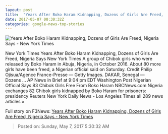 ```yaml
---
layout: post
title:  "Years After Boko Haram Kidnapping, Dozens of Girls Are Freed, Nigeria Says - New York Times"
date: 2017-05-07 00:30:32Z
categories: google-news-top-stories
---
```


![Years After Boko Haram Kidnapping, Dozens of Girls Are Freed, Nigeria Says - New York Times](https://static01.nyt.com/images/2017/05/07/world/07BOKO/07BOKO-facebookJumbo.jpg)

New York Times Years After Boko Haram Kidnapping, Dozens of Girls Are Freed, Nigeria Says New York Times A group of Chibok girls who were released by Boko Haram in Abuja, Nigeria, in October 2016. About 80 more girls have been freed, a Nigerian official said on Saturday. Credit Philip Ojisua/Agence France-Presse — Getty Images. DAKAR, Senegal — Dozens ... AP News in Brief at 9:04 pm EDT Washington Post Nigerian Official Says 83 Chibok Girls Free From Boko Haram NBCNews.com Nigeria exchanges 82 Chibok girls kidnapped by Boko Haram for prisoners: presidency Reuters New York Daily News - Los Angeles Times all 289 news articles »


Full story on F3News: [Years After Boko Haram Kidnapping, Dozens of Girls Are Freed, Nigeria Says - New York Times](http://www.f3nws.com/n/NEXSt)

> Posted on: Sunday, May 7, 2017 5:30:32 AM
